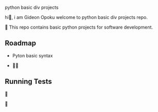 python basic div projects

hi👋, i am Gideon Opoku welcome to python basic div projects repo.

🔭 This repo contains basic python projects for software development.


## Roadmap

- Pyton basic syntax

- 👨‍💻


## Running Tests

👨

📝 

